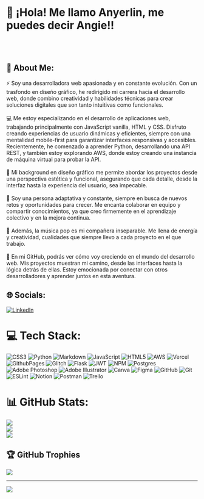 # 👋 ¡Hola! Me llamo Anyerlin, me puedes decir Angie!!
<br><br>
## 💫 About Me:

⚡ Soy una desarrolladora web apasionada y en constante evolución. Con un trasfondo en diseño gráfico, he redirigido mi carrera hacia el desarrollo web, donde combino creatividad y habilidades técnicas para crear soluciones digitales que son tanto intuitivas como funcionales.<br><br>💻 Me estoy especializando en el desarrollo de aplicaciones web, trabajando principalmente con JavaScript vanilla, HTML y CSS. Disfruto creando experiencias de usuario dinámicas y eficientes, siempre con una mentalidad mobile-first para garantizar interfaces responsivas y accesibles. Recientemente, he comenzado a aprender Python, desarrollando una API REST, y también estoy explorando AWS, donde estoy creando una instancia de máquina virtual para probar la API.<br><br>🎨 Mi background en diseño gráfico me permite abordar los proyectos desde una perspectiva estética y funcional, asegurando que cada detalle, desde la interfaz hasta la experiencia del usuario, sea impecable.<br><br>🎯 Soy una persona adaptativa y constante, siempre en busca de nuevos retos y oportunidades para crecer. Me encanta colaborar en equipo y compartir conocimientos, ya que creo firmemente en el aprendizaje colectivo y en la mejora continua.<br><br>🌟 Además, la música pop es mi compañera inseparable. Me llena de energía y creatividad, cualidades que siempre llevo a cada proyecto en el que trabajo.<br><br>🚀 En mi GitHub, podrás ver cómo voy creciendo en el mundo del desarrollo web. Mis proyectos muestran mi camino, desde las interfaces hasta la lógica detrás de ellas. Estoy emocionada por conectar con otros desarrolladores y aprender juntos en esta aventura.


## 🌐 Socials:
[![LinkedIn](https://img.shields.io/badge/LinkedIn-%230077B5.svg?logo=linkedin&logoColor=white)](https://linkedin.com/in/anyerlin-rodriguez-developer) 

# 💻 Tech Stack:
![CSS3](https://img.shields.io/badge/css3-%231572B6.svg?style=for-the-badge&logo=css3&logoColor=white) ![Python](https://img.shields.io/badge/python-3670A0?style=for-the-badge&logo=python&logoColor=ffdd54) ![Markdown](https://img.shields.io/badge/markdown-%23000000.svg?style=for-the-badge&logo=markdown&logoColor=white) ![JavaScript](https://img.shields.io/badge/javascript-%23323330.svg?style=for-the-badge&logo=javascript&logoColor=%23F7DF1E) ![HTML5](https://img.shields.io/badge/html5-%23E34F26.svg?style=for-the-badge&logo=html5&logoColor=white) ![AWS](https://img.shields.io/badge/AWS-%23FF9900.svg?style=for-the-badge&logo=amazon-aws&logoColor=white) ![Vercel](https://img.shields.io/badge/vercel-%23000000.svg?style=for-the-badge&logo=vercel&logoColor=white) ![GithubPages](https://img.shields.io/badge/github%20pages-121013?style=for-the-badge&logo=github&logoColor=white) ![Glitch](https://img.shields.io/badge/glitch-%233333FF.svg?style=for-the-badge&logo=glitch&logoColor=white) ![Flask](https://img.shields.io/badge/flask-%23000.svg?style=for-the-badge&logo=flask&logoColor=white) ![JWT](https://img.shields.io/badge/JWT-black?style=for-the-badge&logo=JSON%20web%20tokens) ![NPM](https://img.shields.io/badge/NPM-%23CB3837.svg?style=for-the-badge&logo=npm&logoColor=white) ![Postgres](https://img.shields.io/badge/postgres-%23316192.svg?style=for-the-badge&logo=postgresql&logoColor=white) ![Adobe Photoshop](https://img.shields.io/badge/adobe%20photoshop-%2331A8FF.svg?style=for-the-badge&logo=adobe%20photoshop&logoColor=white) ![Adobe Illustrator](https://img.shields.io/badge/adobe%20illustrator-%23FF9A00.svg?style=for-the-badge&logo=adobe%20illustrator&logoColor=white) ![Canva](https://img.shields.io/badge/Canva-%2300C4CC.svg?style=for-the-badge&logo=Canva&logoColor=white) ![Figma](https://img.shields.io/badge/figma-%23F24E1E.svg?style=for-the-badge&logo=figma&logoColor=white) ![GitHub](https://img.shields.io/badge/github-%23121011.svg?style=for-the-badge&logo=github&logoColor=white) ![Git](https://img.shields.io/badge/git-%23F05033.svg?style=for-the-badge&logo=git&logoColor=white) ![ESLint](https://img.shields.io/badge/ESLint-4B3263?style=for-the-badge&logo=eslint&logoColor=white) ![Notion](https://img.shields.io/badge/Notion-%23000000.svg?style=for-the-badge&logo=notion&logoColor=white) ![Postman](https://img.shields.io/badge/Postman-FF6C37?style=for-the-badge&logo=postman&logoColor=white) ![Trello](https://img.shields.io/badge/Trello-%23026AA7.svg?style=for-the-badge&logo=Trello&logoColor=white)
# 📊 GitHub Stats:
![](https://github-readme-stats.vercel.app/api?username=Angiers18&theme=cobalt&hide_border=true&include_all_commits=false&count_private=false)<br/>
![](https://github-readme-streak-stats.herokuapp.com/?user=Angiers18&theme=cobalt&hide_border=true)<br/>
![](https://github-readme-stats.vercel.app/api/top-langs/?username=Angiers18&theme=cobalt&hide_border=true&include_all_commits=false&count_private=false&layout=compact)

## 🏆 GitHub Trophies
![](https://github-profile-trophy.vercel.app/?username=Angiers18&theme=cobalt&no-frame=true&no-bg=true&margin-w=4)

---
[![](https://visitcount.itsvg.in/api?id=Angiers18&icon=0&color=9)](https://visitcount.itsvg.in)

<!-- Proudly created with GPRM ( https://gprm.itsvg.in ) -->
